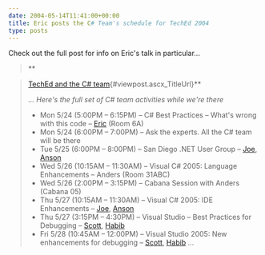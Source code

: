 ```yaml
---
date: 2004-05-14T11:41:00+00:00
title: Eric posts the C# Team's schedule for TechEd 2004
type: posts
---
```

Check out the full post for info on Eric's talk in particular...

> **

> [TechEd and the C# team](http://blogs.msdn.com/ericgu/archive/2004/05/13/131520.aspx){#viewpost.ascx_TitleUrl}**
>
> _... Here's the full set of C# team activities while we're there_
>
>   * Mon 5/24 (5:00PM – 6:15PM) – C# Best Practices – What's wrong with this code – [Eric](http://blogs.msdn.com/ericgu) (Room 6A)
>   * Mon 5/24 (6:00PM – 7:00PM) – Ask the experts. All the C# team will be there
>   * Tue  5/25 (6:00PM – 8:00PM) – San Diego .NET User Group – [Joe](http://blogs.msdn.com/joen), [Anson](http://blogs.msdn.com/ansonh)
>   * Wed 5/26 (10:15AM – 11:30AM) – Visual C# 2005: Language Enhancements – Anders (Room 31ABC)
>   * Wed 5/26 (2:00PM – 3:15PM) – Cabana Session with Anders (Cabana 05)
>   * Thu   5/27 (10:15AM – 11:30AM) – Visual C# 2005: IDE Enhancements – [Joe](http://blogs.msdn.com/joen), [Anson](http://blogs.msdn.com/ansonh)
>   * Thu   5/27 (3:15PM – 4:30PM) – Visual Studio – Best Practices for Debugging – [Scott](http://blogs.msdn.com/scottno), [Habib](http://blogs.msdn.com/habibh)
>   * Fri    5/28 (10:45AM – 12:00PM) – Visual Studio 2005: New enhancements for debugging – [Scott](http://blogs.msdn.com/scottno), [Habib](http://blogs.msdn.com/habibh) ...
